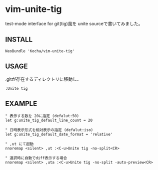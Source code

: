 # vim-unite-tig

test-mode interface for git(tig)風を
unite sourceで書いてみました。

## INSTALL

```vim
NeoBundle 'Kocha/vim-unite-tig'
```

## USAGE

.gitが存在するディレクトリに移動し、

```vim
:Unite tig
```

## EXAMPLE

```vim
" 表示する数を 20に指定 (defalut:50)
let g:unite_tig_default_line_count = 20

" 日時表示形式を相対表示の指定 (defalut:iso)
let g:unite_tig_default_date_format = 'relative'

" ,ut にて起動
nnoremap <silent> ,ut :<C-u>Unite tig -no-split<CR>

" 選択時に自動でdiff表示する場合
nnoremap <silent> ,uta :<C-u>Unite tig -no-split -auto-preview<CR>
```

